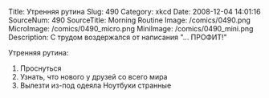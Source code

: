 Title: Утренняя рутина 
Slug: 490 
Category: xkcd 
Date: 2008-12-04 14:01:16 
SourceNum: 490 
SourceTitle: Morning Routine 
Image: /comics/0490.png 
MicroImage: /comics/0490_micro.png 
MiniImage: /comics/0490_mini.png 
Description: С трудом воздержался от написания "... ПРОФИТ!" 

Утренняя рутина:
1. Проснуться
2. Узнать, что нового у друзей со всего мира
3. Вылезти из-под одеяла
Ноутбуки странные